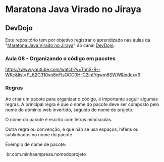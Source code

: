 # Maratona Java Virado no Jiraya

## DevDojo

Este repositório tem por objetivo registrar o aprendizado nas aulas da "[Maratona Java Virado no Jiraya](https://www.youtube.com/watch?v=VKjFuX91G5Q&list=PL62G310vn6nFIsOCC0H-C2infYgwm8SWW)" do canal [DevDojo](https://www.youtube.com/c/DevDojoBrasil).

### Aula 08 - Organizando o código em pacotes

https://www.youtube.com/watch?v=TnnS-R--WKc&list=PL62G310vn6nFIsOCC0H-C2infYgwm8SWW&index=9

### Regras

Ao criar um pacote para organizar o código, é importante seguir algumas regras. A principal regra é que o nome do pacote deve ser composto pelo nome do domínio web invertido, seguido do nome do projeto.

O nome do pacote é escrito com letras minúsculas.

Outra regra ou convenção, é que não se usa espaços, hífens ou sublinhados no nome do pacote.

Exemplo de nome de pacote:

​	br.com.minhaempresa.nomedoprojeto
